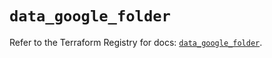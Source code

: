 # `data_google_folder`

Refer to the Terraform Registry for docs: [`data_google_folder`](https://registry.terraform.io/providers/hashicorp/google-beta/6.34.1/docs/data-sources/google_folder).

